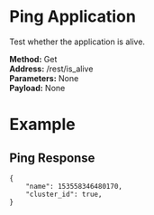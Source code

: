 # Ping Application
Test whether the application is alive.

**Method:** Get<br />
**Address:** /rest/is_alive <br />
**Parameters:** None <br />
**Payload:** None <br />

#
# Example
## Ping Response
``` 
{
    "name": 153558346480170,
    "cluster_id": true,
}
```